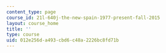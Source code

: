 ```yaml
---
content_type: page
course_id: 21l-640j-the-new-spain-1977-present-fall-2015
layout: course_home
title: ''
type: course
uid: 012e256d-a493-cbd6-c48a-2226bc8fd71b
---
```

